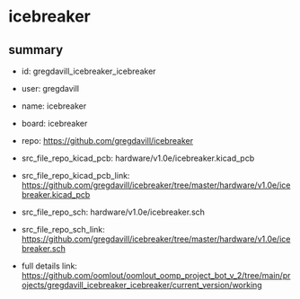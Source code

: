 # icebreaker
 
## summary 
* id: gregdavill_icebreaker_icebreaker
* user: gregdavill
* name: icebreaker
* board: icebreaker
* repo: https://github.com/gregdavill/icebreaker
* src_file_repo_kicad_pcb: hardware/v1.0e/icebreaker.kicad_pcb
* src_file_repo_kicad_pcb_link: https://github.com/gregdavill/icebreaker/tree/master/hardware/v1.0e/icebreaker.kicad_pcb


* src_file_repo_sch: hardware/v1.0e/icebreaker.sch
* src_file_repo_sch_link: https://github.com/gregdavill/icebreaker/tree/master/hardware/v1.0e/icebreaker.sch
* full details link: https://github.com/oomlout/oomlout_oomp_project_bot_v_2/tree/main/projects/gregdavill_icebreaker_icebreaker/current_version/working  







